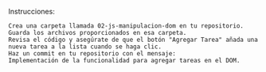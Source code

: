 Instrucciones:

    Crea una carpeta llamada 02-js-manipulacion-dom en tu repositorio.
    Guarda los archivos proporcionados en esa carpeta.
    Revisa el código y asegúrate de que el botón "Agregar Tarea" añada una nueva tarea a la lista cuando se haga clic.
    Haz un commit en tu repositorio con el mensaje:
    Implementación de la funcionalidad para agregar tareas en el DOM.
